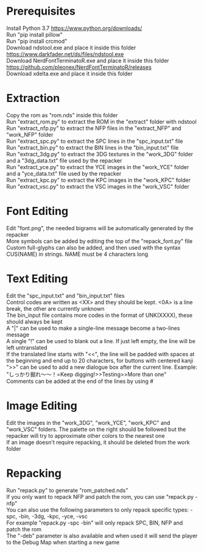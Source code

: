 # Prerequisites
Install Python 3.7 https://www.python.org/downloads/  
Run "pip install pillow"  
Run "pip install crcmod"  
Download ndstool.exe and place it inside this folder https://www.darkfader.net/ds/files/ndstool.exe  
Download NerdFontTerminatoR.exe and place it inside this folder https://github.com/pleonex/NerdFontTerminatoR/releases  
Download xdelta.exe and place it inside this folder  
# Extraction
Copy the rom as "rom.nds" inside this folder  
Run "extract_rom.py" to extract the ROM in the "extract" folder with ndstool  
Run "extract_nfp.py" to extract the NFP files in the "extract_NFP" and "work_NFP" folder  
Run "extract_spc.py" to extract the SPC lines in the "spc_input.txt" file  
Run "extract_bin.py" to extract the BIN lines in the "bin_input.txt" file  
Run "extract_3dg.py" to extract the 3DG textures in the "work_3DG" folder and a "3dg_data.txt" file used by the repacker  
Run "extract_yce.py" to extract the YCE images in the "work_YCE" folder and a "yce_data.txt" file used by the repacker  
Run "extract_kpc.py" to extract the KPC images in the "work_KPC" folder  
Run "extract_vsc.py" to extract the VSC images in the "work_VSC" folder  
# Font Editing
Edit "font.png", the needed bigrams will be automatically generated by the repacker  
More symbols can be added by editing the top of the "repack_font.py" file  
Custom full-glyphs can also be added, and then used with the syntax CUS(NAME) in strings. NAME must be 4 characters long  
# Text Editing
Edit the "spc_input.txt" and "bin_input.txt" files  
Control codes are written as &lt;XX&gt; and they should be kept. &lt;0A&gt; is a line break, the other are currently unknown  
The bin_input file contains more codes in the format of UNK(XXXX), these should always be kept  
A "|" can be used to make a single-line message become a two-lines message  
A single "!" can be used to blank out a line. If just left empty, the line will be left untranslated  
If the translated line starts with "<<", the line will be padded with spaces at the beginning and end up to 20 characters, for buttons with centered kanji  
">>" can be used to add a new dialogue box after the current line. Example: "しっかり掘れ～～！=Keep digging!>>Testing>>More than one"  
Comments can be added at the end of the lines by using #  
# Image Editing
Edit the images in the "work_3DG", "work_YCE", "work_KPC" and "work_VSC" folders. The palette on the right should be followed but the repacker will try to approximate other colors to the nearest one  
If an image doesn't require repacking, it should be deleted from the work folder  
# Repacking
Run "repack.py" to generate "rom_patched.nds"  
If you only want to repack NFP and patch the rom, you can use "repack.py -nfp"  
You can also use the following parameters to only repack specific types: -spc, -bin, -3dg, -kpc, -yce, -vsc  
For example "repack.py -spc -bin" will only repack SPC, BIN, NFP and patch the rom  
The "-deb" parameter is also available and when used it will send the player to the Debug Map when starting a new game  

